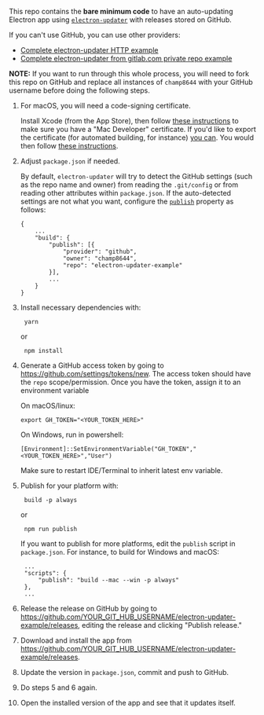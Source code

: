 This repo contains the **bare minimum code** to have an auto-updating Electron app using [`electron-updater`](https://github.com/electron-userland/electron-builder/tree/master/packages/electron-updater) with releases stored on GitHub.

If you can't use GitHub, you can use other providers:

- [Complete electron-updater HTTP example](https://gist.github.com/champ8644/0ff845e8e3f59dbe7eaf2bf24443f104)
- [Complete electron-updater from gitlab.com private repo example](https://gist.github.com/Slauta/5b2bcf9fa1f6f6a9443aa6b447bcae05)

**NOTE:** If you want to run through this whole process, you will need to fork this repo on GitHub and replace all instances of `champ8644` with your GitHub username before doing the following steps.

1.  For macOS, you will need a code-signing certificate.

    Install Xcode (from the App Store), then follow [these instructions](https://developer.apple.com/library/content/documentation/IDEs/Conceptual/AppDistributionGuide/MaintainingCertificates/MaintainingCertificates.html#//apple_ref/doc/uid/TP40012582-CH31-SW6) to make sure you have a "Mac Developer" certificate. If you'd like to export the certificate (for automated building, for instance) [you can](https://developer.apple.com/library/content/documentation/IDEs/Conceptual/AppDistributionGuide/MaintainingCertificates/MaintainingCertificates.html#//apple_ref/doc/uid/TP40012582-CH31-SW7). You would then follow [these instructions](https://www.electron.build/code-signing).

2.  Adjust `package.json` if needed.

    By default, `electron-updater` will try to detect the GitHub settings (such as the repo name and owner) from reading the `.git/config` or from reading other attributes within `package.json`. If the auto-detected settings are not what you want, configure the [`publish`](https://github.com/electron-userland/electron-builder/wiki/Publishing-Artifacts#PublishConfiguration) property as follows:

        {
            ...
            "build": {
                "publish": [{
                    "provider": "github",
                    "owner": "champ8644",
                    "repo": "electron-updater-example"
                }],
                ...
            }
        }

3.  Install necessary dependencies with:

         yarn

    or

         npm install

4.  Generate a GitHub access token by going to <https://github.com/settings/tokens/new>. The access token should have the `repo` scope/permission. Once you have the token, assign it to an environment variable

    On macOS/linux:

        export GH_TOKEN="<YOUR_TOKEN_HERE>"

    On Windows, run in powershell:

        [Environment]::SetEnvironmentVariable("GH_TOKEN","<YOUR_TOKEN_HERE>","User")

    Make sure to restart IDE/Terminal to inherit latest env variable.

5.  Publish for your platform with:

         build -p always

    or

         npm run publish

    If you want to publish for more platforms, edit the `publish` script in `package.json`. For instance, to build for Windows and macOS:

         ...
         "scripts": {
             "publish": "build --mac --win -p always"
         },
         ...

6.  Release the release on GitHub by going to <https://github.com/YOUR_GIT_HUB_USERNAME/electron-updater-example/releases>, editing the release and clicking "Publish release."

7.  Download and install the app from <https://github.com/YOUR_GIT_HUB_USERNAME/electron-updater-example/releases>.

8.  Update the version in `package.json`, commit and push to GitHub.

9.  Do steps 5 and 6 again.

10. Open the installed version of the app and see that it updates itself.
